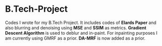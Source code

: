 # B.Tech-Project
Codes I wrote for my B.Tech Project. It includes codes of **Elards Paper** and also blurring and denoising using **MSE** and **SSIM** as metrics. 
**Gradient Descent Algorithm** is used to deblur and in-paint. For inpainting purposes I am currently using GMRF as a prior. **DA-MRF** is now added as a prior.
